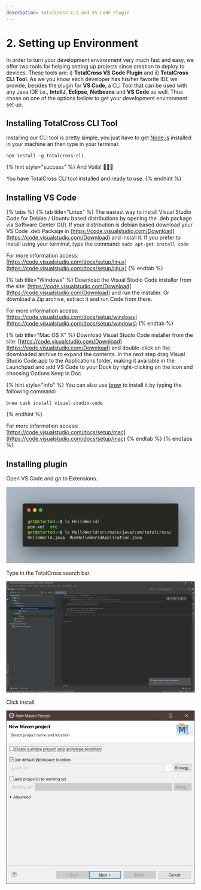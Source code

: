 ```yaml
---
description: TotalCross CLI and VS Code Plugin
---
```


# 2. Setting up Environment

In order to turn your development environment very much fast and easy, we offer two tools for helping setting up projects since creation to deploy to devices. These tools are: i\) **TotalCross VS Code Plugin** and ii\) **TotalCross CLI Tool**. As we you know each developer has his/her favorite IDE we provide, besides the plugin for **VS Code**, a CLI Tool that can be used with any Java IDE i.e., **IntelIJ**, **Eclipse**, **Netbeans** and  **VS Code** as well. Thus chose on one of the options bellow to get your development environment set up.

## Installing TotalCross CLI Tool

Installing our CLI tool is pretty simple, you just have to get [Node.js](https://nodejs.org/) installed in your machine an then type in your terminal:

```text
npm install -g totalcross-cli
```

{% hint style="success" %}
And Voilá!  🎉🥂🍾 

You have TotalCross CLI tool installed and ready to use.
{% endhint %}

## **Installing VS Code**

{% tabs %}
{% tab title="Linux" %}
The easiest way to install Visual Studio Code for Debian / Ubuntu based distributions by opening the .deb package via Software Center GUI. If your distribution is debian based download your VS Code .deb Package in [https://code.visualstudio.com/Download](https://code.visualstudio.com/Download) and install it. If you prefer to install using your terminal, type the command: `sudo apt-get install code`  


For more information access: [https://code.visualstudio.com/docs/setup/linux](https://code.visualstudio.com/docs/setup/linux)
{% endtab %}

{% tab title="Windows" %}
Download the Visual Studio Code installer from the site: [https://code.visualstudio.com/Download](https://code.visualstudio.com/Download) and run the installer. Or download a Zip archive, extract it and run Code from there. 

For more information access: [https://code.visualstudio.com/docs/setup/windows](https://code.visualstudio.com/docs/setup/windows)
{% endtab %}

{% tab title="Mac OS X" %}
Download Visual Studio Code installer from the site: [https://code.visualstudio.com/Download](https://code.visualstudio.com/Download) and double-click on the downloaded archive to expand the contents. In the next step drag Visual Studio Code.app to the Applications folder, making it available in the Launchpad and add VS Code to your Dock by right-clicking on the icon and choosing  Options Keep in Doc.

{% hint style="info" %}
You can also use [brew](https://brew.sh/) to install it by typing the following command: 

```text
brew cask install visual-studio-code
```
{% endhint %}

  


For more information access: [https://code.visualstudio.com/docs/setup/mac](https://code.visualstudio.com/docs/setup/mac)
{% endtab %}
{% endtabs %}

## **Installing plugin**

Open VS Code and go to Extensions.

![](../.gitbook/assets/image%20%2880%29.png)

Type in the TotalCross search bar.

![](../.gitbook/assets/image%20%2827%29.png)

Click install.

![](../.gitbook/assets/image%20%2882%29.png)



